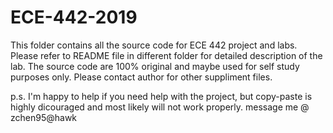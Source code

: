 # ECE-442-2019
This folder contains all the source code for ECE 442 project and labs. 
Please refer to README file in different folder for detailed description of the lab.
The source code are 100% original and maybe used for self study purposes only. 
Please contact author for other suppliment files.

p.s. I'm happy to help if you need help with the project, but copy-paste is highly dicouraged and most likely will not work properly.
message me @ zchen95@hawk

